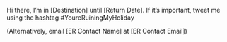 Hi there, I’m in [Destination] until [Return Date]. If it’s important, tweet me using the hashtag #YoureRuiningMyHoliday

(Alternatively, email [ER Contact Name] at [ER Contact Email])
